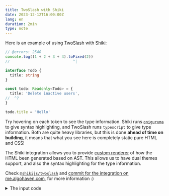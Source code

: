 ```yaml
---
title: TwoSlash with Shiki
date: 2023-12-12T16:00:00Z
lang: en
duration: 2min
type: note
---
```


Here is an example of using [TwoSlash](https://twoslash.netlify.app/) with [Shiki](https://github.com/shikijs/shiki):

```ts twoslash
// @errors: 2540
console.log((1 + 2 + 3 + 4).toFixed(2))
//                            ^|

interface Todo {
  title: string
}

const todo: Readonly<Todo> = {
  title: 'Delete inactive users',
//  ^?
}

todo.title = 'Hello'
```

Try hovering on each token to see the type information. Shiki runs [`oniguruma`](https://github.com/microsoft/vscode-oniguruma) to give syntax highlighting, and TwoSlash runs `typescript` to give type information. Both are quite heavy libraries, but this is done **ahead of time on building**, it means that what you see here is completely static pure HTML and CSS!

The Shiki integration allows you to provide [custom renderer](https://shiki.style/packages/twoslash#renderers) of how the HTML been generated based on AST. This allows us to have dual themes support, and also the syntax highlighting for the type information.

Check [`@shikijs/twoslash`](https://shiki.style/packages/twoslash) and [commit for the integration on me.algohaven.com](https://github.com/antfu/me.algohaven.com/commit/d2dfb25139e9f2d42f4135998ad2052179237641#diff-6a3b01ba97829c9566ef2d8dc466ffcffb4bdac08706d3d6319e42e0aa6890dd), for more information :)

<details>
<summary>The input code</summary>

````md
```ts twoslash
// @errors: 2540
console.log((1 + 2 + 3 + 4).toFixed(2))
//                            ^|

interface Todo {
  title: string
}

const todo: Readonly<Todo> = {
  title: 'Delete inactive users',
//  ^?
}

todo.title = 'Hello'
```
````

</details>
